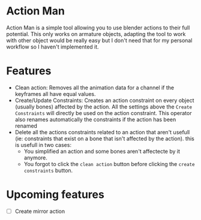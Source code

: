 # Action Man
Action Man is a simple tool allowing you to use blender actions to their full potential.
This only works on armature objects, adapting the tool to work with other object would be really easy but I don't need that for my personal workflow so I haven't implemented it.

# Features
- Clean action: Removes all the animation data for a channel if the keyframes all have equal values.
- Create/Update Constraints: Creates an action constraint on every object (usually bones) affected by the action.
    All the settings above the `Create Constraints` will directly be used on the action constraint.
    This operator also renames automatically the constraints if the action has been renamed
- Delete all the actions constraints related to an action that aren't usefull (ie: constraints that exist on a bone that isn't affected by the action). this is usefull in two cases:
    - You simplified an action and some bones aren't affectecte by it anymore.
    - You forgot to click the `clean action` button before clicking the `create constraints` button.

# Upcoming features
- [ ] Create mirror action